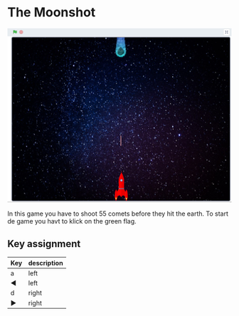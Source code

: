 # The Moonshot

![](preview.png)

In this game you have to shoot 55 comets before they hit the earth.
To start de game you havt to klick on the green flag.

## Key assignment

| Key | description |
| --- | --- |
| a | left
| ◀️ | left
| d | right
| ▶️ | right
